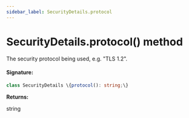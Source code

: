 ```yaml
---
sidebar_label: SecurityDetails.protocol
---
```


# SecurityDetails.protocol() method

The security protocol being used, e.g. "TLS 1.2".

#### Signature:

```typescript
class SecurityDetails \{protocol(): string;\}
```

**Returns:**

string
